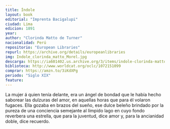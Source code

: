 ```yaml
---
title: Índole
layout: book
editorial: "Imprenta Bacigalupi"
ciudad: Lima
edicion: 1891
year: 
author: "Clorinda Matto de Turner"
nacionalidad: Perú
repositorio: "European Libraries"
repurl: https://archive.org/details/europeanlibraries
img: Indole_clorinda_matto_Morel.jpg
descarga: https://ia601402.us.archive.org/3/items/indole-clorinda-matto/indole%20clorinda%20matto.pdf
biblioteca: http://www.worldcat.org/oclc/1072151099
comprar: https://amzn.to/3iKdXPg
periodo: "Siglo XIX"
feature: 
---
```

 

La mujer á quien tenía delante, era un ángel de bondad que le había hecho saborear las dulzuras del amor, en aquellas horas que para él volaron fugaces. Ella gozaba en brazos del sueño, ese dulce beleño brindado por la pureza de una conciencia semejante al límpido lago en cuyo fondo reverbera una estrella, que para la juventud, dice amor y, para la ancianidad doble, dice recuerdo.
